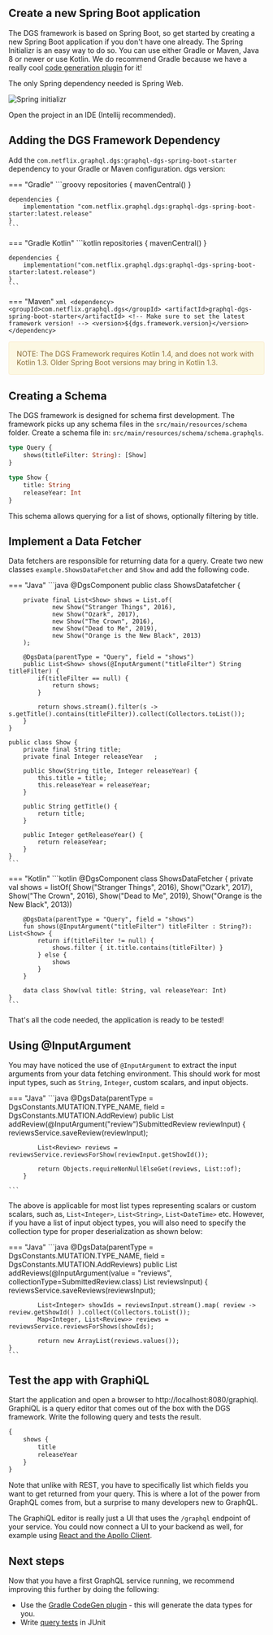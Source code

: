 ## Create a new Spring Boot application

The DGS framework is based on Spring Boot, so get started by creating a new Spring Boot application if you don't have one already.
The Spring Initializr is an easy way to do so.
You can use either Gradle or Maven, Java 8 or newer or use Kotlin.
We do recommend Gradle because we have a really cool [code generation plugin](../generating-code-from-schema) for it!

The only Spring dependency needed is Spring Web.

![Spring initializr](images/initializr.png)

Open the project in an IDE (Intellij recommended).

## Adding the DGS Framework Dependency

Add the `com.netflix.graphql.dgs:graphql-dgs-spring-boot-starter` dependency to your Gradle or Maven configuration.
dgs version: 

=== "Gradle"
    ```groovy
    repositories {
        mavenCentral()
    }

    dependencies {
        implementation "com.netflix.graphql.dgs:graphql-dgs-spring-boot-starter:latest.release"
    }
    ```
=== "Gradle Kotlin"
    ```kotlin
    repositories {
        mavenCentral()
    }

    dependencies {
        implementation("com.netflix.graphql.dgs:graphql-dgs-spring-boot-starter:latest.release")
    }
    ```
=== "Maven"
    ```xml
    <dependency>
        <groupId>com.netflix.graphql.dgs</groupId>
        <artifactId>graphql-dgs-spring-boot-starter</artifactId>
        <!-- Make sure to set the latest framework version! -->
        <version>${dgs.framework.version}</version>
    </dependency>
    ```

<div style="padding: 15px; border: 1px solid transparent; border-color: transparent; margin-bottom: 20px; border-radius: 4px; color: #8a6d3b;; background-color: #fcf8e3; border-color: #faebcc;">
 NOTE: The DGS Framework requires Kotlin 1.4, and does not work with Kotlin 1.3. Older Spring Boot versions may bring in Kotlin 1.3.
</div>  

## Creating a Schema

The DGS framework is designed for schema first development.
The framework picks up any schema files in the `src/main/resources/schema` folder.
Create a schema file in: `src/main/resources/schema/schema.graphqls`.

```graphql
type Query {
    shows(titleFilter: String): [Show]
}

type Show {
    title: String
    releaseYear: Int
}
```

This schema allows querying for a list of shows, optionally filtering by title.

## Implement a Data Fetcher

Data fetchers are responsible for returning data for a query.
Create two new classes `example.ShowsDataFetcher` and `Show` and add the following code.

=== "Java"
    ```java
    @DgsComponent
    public class ShowsDatafetcher {

        private final List<Show> shows = List.of(
                new Show("Stranger Things", 2016),
                new Show("Ozark", 2017),
                new Show("The Crown", 2016),
                new Show("Dead to Me", 2019),
                new Show("Orange is the New Black", 2013)
        );

        @DgsData(parentType = "Query", field = "shows")
        public List<Show> shows(@InputArgument("titleFilter") String titleFilter) {
            if(titleFilter == null) {
                return shows;
            }

            return shows.stream().filter(s -> s.getTitle().contains(titleFilter)).collect(Collectors.toList());
        }
    }

    public class Show {
        private final String title;
        private final Integer releaseYear   ;

        public Show(String title, Integer releaseYear) {
            this.title = title;
            this.releaseYear = releaseYear;
        }

        public String getTitle() {
            return title;
        }

        public Integer getReleaseYear() {
            return releaseYear;
        }
    }
    ```
=== "Kotlin"
    ```kotlin
    @DgsComponent
    class ShowsDataFetcher {
        private val shows = listOf(
            Show("Stranger Things", 2016),
            Show("Ozark", 2017),
            Show("The Crown", 2016),
            Show("Dead to Me", 2019),
            Show("Orange is the New Black", 2013))

        @DgsData(parentType = "Query", field = "shows")
        fun shows(@InputArgument("titleFilter") titleFilter : String?): List<Show> {
            return if(titleFilter != null) {
                shows.filter { it.title.contains(titleFilter) }
            } else {
                shows
            }
        }

        data class Show(val title: String, val releaseYear: Int)
    }
    ```

That's all the code needed, the application is ready to be tested!

## Using @InputArgument
You may have noticed the use of `@InputArgument` to extract the input arguments from your data fetching environment.
This should work for most input types, such as `String`, `Integer`, custom scalars, and input objects. 


=== "Java"
    ```java
        @DgsData(parentType = DgsConstants.MUTATION.TYPE_NAME, field = DgsConstants.MUTATION.AddReview)
        public List<Review> addReview(@InputArgument("review")SubmittedReview reviewInput) {
            reviewsService.saveReview(reviewInput);

            List<Review> reviews = reviewsService.reviewsForShow(reviewInput.getShowId());

            return Objects.requireNonNullElseGet(reviews, List::of);
        }

    ```

The above is applicable for most list types representing scalars or custom scalars, such as, `List<Integer>`, `List<String>`, `List<DateTime>` etc. However, if you have a list of input object types, you will also need to specify the collection type for proper deserialization as shown below:

=== "Java"
    ```java
        @DgsData(parentType = DgsConstants.MUTATION.TYPE_NAME, field = DgsConstants.MUTATION.AddReviews)
        public List<Review> addReviews(@InputArgument(value = "reviews", collectionType=SubmittedReview.class) List<SubmittedReview>    reviewsInput) {
            reviewsService.saveReviews(reviewsInput);

            List<Integer> showIds = reviewsInput.stream().map( review -> review.getShowId() ).collect(Collectors.toList());
            Map<Integer, List<Review>> reviews = reviewsService.reviewsForShows(showIds);

            return new ArrayList(reviews.values());
    }
    ```

## Test the app with GraphiQL

Start the application and open a browser to http://localhost:8080/graphiql.
GraphiQL is a query editor that comes out of the box with the DGS framework.
Write the following query and tests the result.

```graphql
{
    shows {
        title
        releaseYear
    }
}
```

Note that unlike with REST, you have to specifically list which fields you want to get returned from your query.
This is where a lot of the power from GraphQL comes from, but a surprise to many developers new to GraphQL.

The GraphiQL editor is really just a UI that uses the `/graphql` endpoint of your service.
You could now connect a UI to your backend as well, for example using [React and the Apollo Client](https://www.apollographql.com/docs/react/).

## Next steps

Now that you have a first GraphQL service running, we recommend improving this further by doing the following:

* Use the [Gradle CodeGen plugin](../generating-code-from-schema) - this will generate the data types for you.
* Write [query tests](../query-execution-testing) in JUnit
